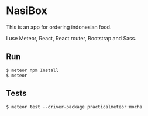# NasiBox

This is an app for ordering indonesian food.

I use Meteor, React, React router, Bootstrap and Sass.

## Run

```
$ meteor npm Install
$ meteor
```

## Tests

```
$ meteor test --driver-package practicalmeteor:mocha
```
